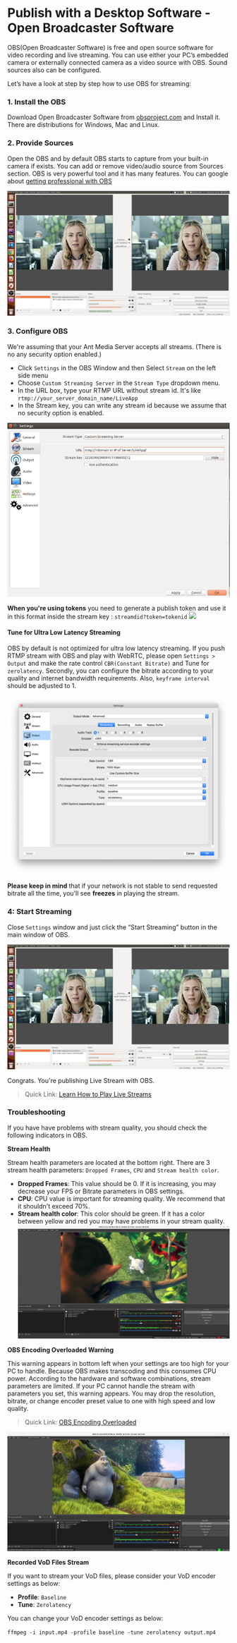 # Publish with a Desktop Software - Open Broadcaster Software 

OBS(Open Broadcaster Software) is free and open source software for video recording and live streaming. You can use either your PC’s embedded camera or externally connected camera as a video source with OBS. Sound sources also can be configured. 

Let’s have a look at step by step how to use OBS for streaming:

### 1. Install the OBS 
Download Open Broadcaster Software from [obsproject.com](https://obsproject.com/) and Install it. There are distributions for Windows, Mac and Linux.

### 2. Provide Sources
Open the OBS and by default OBS starts to capture from your built-in camera if exists. You can add or remove video/audio source from Sources section. OBS is very powerful tool and it has many features. You can google about [getting professional with OBS](https://www.google.com/search?q=getting+professional+with+OBS)

![OBS (Open Broadcaster Software) interface](images/obs_screenshot.jpg)

### 3. Configure OBS
We're assuming that your Ant Media Server accepts all streams. (There is no any security option enabled.)

* Click `Settings` in the OBS Window and then Select `Stream` on the left side menu
* Choose `Custom Streaming Server` in the `Stream Type` dropdown menu.
* In the URL box, type your RTMP URL without stream id. It's like `rtmp://your_server_domain_name/LiveApp`
* In the Stream key, you can write any stream id because we assume that no security option is enabled. 

![OBS (Open Broadcaster Software) Stream Configuration](images/OBS_Configuration.png) 

**When you're using tokens** you need to generate a publish token and use it in this format inside the stream key : `streamdid?token=tokenid`
![](https://00941014915502880116.googlegroups.com/attach/6d0318c46c45e/Screenshot%20from%202020-06-22%2018-14-18.png?part=0.1&view=1&vt=ANaJVrFXnyqBuYIzn9dG1oI6PE3zVgUE7z29T-6tbRj_rXr-K91CKOWBWC9ouLl1bK-2eUiALFZwNvGcPIqxLD6fPdi4VVyNzsBYW2k8cop6vDIU1Sdc-mU)

#### Tune for Ultra Low Latency Streaming
OBS by default is not optimized for ultra low latency streaming. If you push RTMP stream with OBS and play with WebRTC, please open `Settings > Output` and make the rate control `CBR(Constant Bitrate)` and Tune for `zerolatency`.  Secondly, you can configure the bitrate according to your quality and internet bandwidth requirements. Also, `keyframe interval` should be adjusted to 1.

![OBS (Open Broadcaster Software) Tune For ZeroLatency](images/tune_for_ultra_low_latency.png)

**Please keep in mind** that if your network is not stable to send requested bitrate all the time, you'll see **freezes** in playing the stream.  

### 4: Start Streaming
Close `Settings` window and just click the “Start Streaming” button in the main window of OBS.

![OBS (Open Broadcaster Software) interface](images/obs_screenshot.jpg)

Congrats. You're publishing Live Stream with OBS. 

> Quick Link: [Learn How to Play Live Streams](Playing-Live-Streams)

### Troubleshooting

If you have have problems with stream quality, you should check the following indicators in OBS.

**Stream Health**

Stream health parameters are located at the bottom right. There are 3 stream health parameters: `Dropped Frames`, `CPU` and `Stream health color`.

* **Dropped Frames**: This value should be 0. If it is increasing, you may decrease your FPS or Bitrate parameters in OBS settings.
* **CPU**: CPU value is important for streaming quality. We recommend that it shouldn't exceed 70%.
* **Stream health color**: This color should be green. If it has a color between yellow and red you may have problems in your stream quality.
![OBS Stream Health](images/obs-broadcast-health.png)

**OBS Encoding Overloaded Warning**

This warning appears in bottom left when your settings are too high for your PC to handle. Because OBS makes transcoding and this consumes CPU power. According to the hardware and software combinations, stream parameters are limited. If your PC cannot handle the stream with parameters you set, this warning appears. You may drop the resolution, bitrate, or change encoder preset value to one with high speed and low quality.

> Quick Link: [OBS Encoding Overloaded](https://obsproject.com/wiki/General-Performance-and-Encoding-Issues)

![OBS Encoding Overloaded Error](images/obs-encoding-overloaded.png)

**Recorded VoD Files Stream**

If you want to stream your VoD files, please consider your VoD encoder settings as below:

* **Profile**: `Baseline`
* **Tune**: `Zerolatency`

You can change your VoD encoder settings as below:

`ffmpeg -i input.mp4 -profile baseline -tune zerolatency output.mp4`